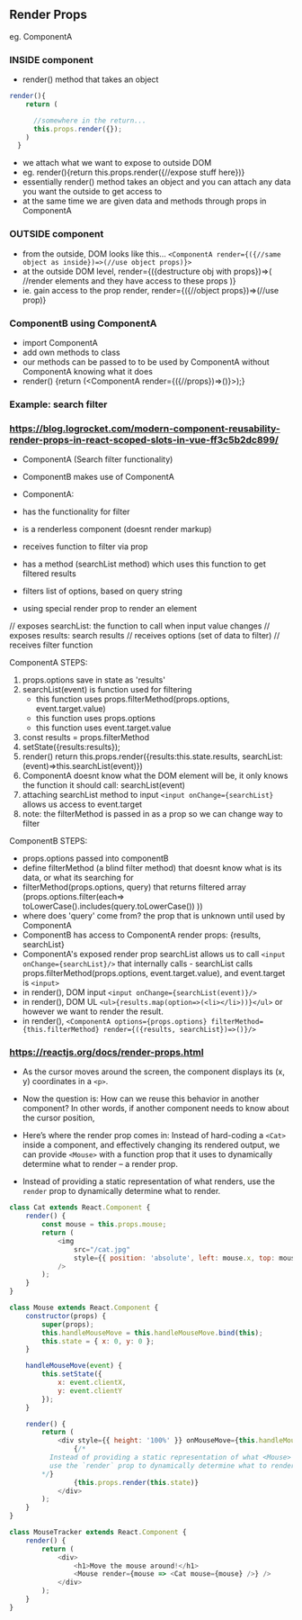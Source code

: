 ## Render Props

eg. ComponentA

### INSIDE component

- render() method that takes an object

```js
render(){
    return (

      //somewhere in the return...
      this.props.render({});
    )
  }
```

- we attach what we want to expose to outside DOM
- eg. render(){return this.props.render({//expose stuff here})}
- essentially render() method takes an object and you can attach any data you want the outside to get access to
- at the same time we are given data and methods through props in ComponentA

### OUTSIDE component

- from the outside, DOM looks like this... `<ComponentA render={({//same object as inside})=>(//use object props)}>`
- at the outside DOM level, render={({destructure obj with props})=>(
  //render elements and they have access to these props
  )}
- ie. gain access to the prop render, render={({//object props})=>(//use prop)}

### ComponentB using ComponentA

- import ComponentA
- add own methods to class
- our methods can be passed to <ComponentA> to be used by ComponentA without ComponentA knowing what it does
- render() {return (<ComponentA render={({//props})=>()}>);}

### Example: search filter

### https://blog.logrocket.com/modern-component-reusability-render-props-in-react-scoped-slots-in-vue-ff3c5b2dc899/

- ComponentA (Search filter functionality)
- ComponentB makes use of ComponentA

- ComponentA:
- has the functionality for filter
- is a renderless component (doesnt render markup)
- receives function to filter via prop
- has a method (searchList method) which uses this function to get filtered results
- filters list of options, based on query string
- using special render prop to render an element

// exposes searchList: the function to call when input value changes
// exposes results: search results
// receives options (set of data to filter)
// receives filter function

ComponentA STEPS:

1. props.options save in state as 'results'
2. searchList(event) is function used for filtering
   - this function uses props.filterMethod(props.options, event.target.value)
   - this function uses props.options
   - this function uses event.target.value
3. const results = props.filterMethod
4. setState({results:results});
5. render() return this.props.render({results:this.state.results, searchList:(event)=>this.searchList(event)})
6. ComponentA doesnt know what the DOM element will be, it only knows the function it should call: searchList(event)
7. attaching searchList method to input `<input onChange={searchList}` allows us access to event.target
8. note: the filterMethod is passed in as a prop so we can change way to filter

ComponentB STEPS:

- props.options passed into componentB
- define filterMethod (a blind filter method) that doesnt know what is its data, or what its searching for
- filterMethod(props.options, query) that returns filtered array (props.options.filter(each=> toLowerCase().includes(query.toLowerCase()) ))
- where does 'query' come from? the prop that is unknown until used by ComponentA
- ComponentB has access to ComponentA render props: {results, searchList}
- ComponentA's exposed render prop searchList allows us to call `<input onChange={searchList}/>` that internally calls - searchList calls props.filterMethod(props.options, event.target.value), and event.target is `<input>`
- in render(), DOM input `<input onChange={searchList(event)}/>`
- in render(), DOM UL `<ul>{results.map(option=>(<li></li>))}</ul>` or however we want to render the result.
- in render(), `<ComponentA options={props.options} filterMethod={this.filterMethod} render={({results, searchList})=>()}/>`

### https://reactjs.org/docs/render-props.html

- As the cursor moves around the screen, the component displays its (x, y) coordinates in a `<p>`.

- Now the question is: How can we reuse this behavior in another component? In other words, if another component needs to know about the cursor position,

- Here’s where the render prop comes in: Instead of hard-coding a `<Cat>` inside a <Mouse> component, and effectively changing its rendered output, we can provide `<Mouse>` with a function prop that it uses to dynamically determine what to render – a render prop.

* Instead of providing a static representation of what <Mouse> renders, use the `render` prop to dynamically determine what to render.

```js
class Cat extends React.Component {
	render() {
		const mouse = this.props.mouse;
		return (
			<img
				src="/cat.jpg"
				style={{ position: 'absolute', left: mouse.x, top: mouse.y }}
			/>
		);
	}
}
```

```js
class Mouse extends React.Component {
	constructor(props) {
		super(props);
		this.handleMouseMove = this.handleMouseMove.bind(this);
		this.state = { x: 0, y: 0 };
	}

	handleMouseMove(event) {
		this.setState({
			x: event.clientX,
			y: event.clientY
		});
	}

	render() {
		return (
			<div style={{ height: '100%' }} onMouseMove={this.handleMouseMove}>
				{/*
          Instead of providing a static representation of what <Mouse> renders,
          use the `render` prop to dynamically determine what to render.
        */}
				{this.props.render(this.state)}
			</div>
		);
	}
}
```

```js
class MouseTracker extends React.Component {
	render() {
		return (
			<div>
				<h1>Move the mouse around!</h1>
				<Mouse render={mouse => <Cat mouse={mouse} />} />
			</div>
		);
	}
}
```
